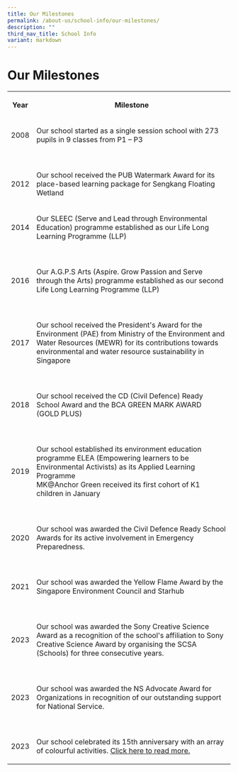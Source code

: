 ```yaml
---
title: Our Milestones
permalink: /about-us/school-info/our-milestones/
description: ""
third_nav_title: School Info
variant: markdown
---
```

<h1>Our Milestones</h1>
<table style="minWidth: 50px">
<colgroup>
<col>
<col>
</colgroup>
<tbody>
<tr>
<th rowspan="1" colspan="1">
<p>Year</p>
</th>
<th rowspan="1" colspan="1">
<p>Milestone</p>
</th>
</tr>
<tr>
<td rowspan="1" colspan="1">
<p>2008</p>
</td>
<td rowspan="1" colspan="1">
<p>Our school started as a single session school with 273 pupils in 9 classes
from P1 – P3</p>
</td>
</tr>
<tr>
<td rowspan="1" colspan="1">
<p></p>
</td>
<td rowspan="1" colspan="1">
<p></p>
</td>
</tr>
<tr>
<td rowspan="1" colspan="1">
<p>2012</p>
</td>
<td rowspan="1" colspan="1">
<p>Our school received the PUB Watermark Award for its place-based learning
package for Sengkang Floating Wetland</p>
</td>
</tr>
<tr>
<td rowspan="1" colspan="1">
<p>2014</p>
</td>
<td rowspan="1" colspan="1">
<p>Our SLEEC (Serve and Lead through Environmental Education) programme established
as our Life Long Learning Programme (LLP)</p>
</td>
</tr>
<tr>
<td rowspan="1" colspan="1">
<p></p>
</td>
<td rowspan="1" colspan="1">
<p></p>
</td>
</tr>
<tr>
<td rowspan="1" colspan="1">
<p>2016</p>
</td>
<td rowspan="1" colspan="1">
<p>Our A.G.P.S Arts (Aspire. Grow Passion and Serve through the Arts) programme
established as our second Life Long Learning Programme (LLP)</p>
</td>
</tr>
<tr>
<td rowspan="1" colspan="1">
<p></p>
</td>
<td rowspan="1" colspan="1">
<p></p>
</td>
</tr>
<tr>
<td rowspan="1" colspan="1">
<p>2017</p>
</td>
<td rowspan="1" colspan="1">
<p>Our school received the President's Award for the Environment (PAE) from
Ministry of the Environment and Water Resources (MEWR) for its contributions
towards environmental and water resource sustainability in Singapore</p>
</td>
</tr>
<tr>
<td rowspan="1" colspan="1">
<p></p>
</td>
<td rowspan="1" colspan="1">
<p></p>
</td>
</tr>
<tr>
<td rowspan="1" colspan="1">
<p>2018</p>
</td>
<td rowspan="1" colspan="1">
<p>Our school received the&nbsp;CD (Civil Defence) Ready School Award&nbsp;and
the BCA GREEN MARK AWARD (GOLD&nbsp;PLUS)</p>
</td>
</tr>
<tr>
<td rowspan="1" colspan="1">
<p></p>
</td>
<td rowspan="1" colspan="1">
<p></p>
</td>
</tr>
<tr>
<td rowspan="1" colspan="1">
<p>2019</p>
</td>
<td rowspan="1" colspan="1">
<p>Our school established its environment education programme ELEA (Empowering
learners to be Environmental Activists) as its Applied Learning Programme
<br>MK@Anchor Green received its first cohort of K1 children in January</p>
</td>
</tr>
<tr>
<td rowspan="1" colspan="1">
<p></p>
</td>
<td rowspan="1" colspan="1">
<p></p>
</td>
</tr>
<tr>
<td rowspan="1" colspan="1">
<p>2020</p>
</td>
<td rowspan="1" colspan="1">
<p>Our school was awarded the Civil Defence Ready School Awards for its active
involvement in Emergency Preparedness.</p>
</td>
</tr>
<tr>
<td rowspan="1" colspan="1">
<p></p>
</td>
<td rowspan="1" colspan="1">
<p></p>
</td>
</tr>
<tr>
<td rowspan="1" colspan="1">
<p>2021</p>
</td>
<td rowspan="1" colspan="1">
<p>Our school was awarded the Yellow Flame Award by the Singapore Environment
Council and Starhub</p>
</td>
</tr>
<tr>
<td rowspan="1" colspan="1">
<p></p>
</td>
<td rowspan="1" colspan="1">
<p></p>
</td>
</tr>
<tr>
<td rowspan="1" colspan="1">
<p>2023</p>
</td>
<td rowspan="1" colspan="1">
<p>Our school was awarded the Sony Creative Science Award as a recognition
of the school's affiliation to Sony Creative Science Award by organising
the SCSA (Schools) for three consecutive years.</p>
</td>
</tr>
<tr>
<td rowspan="1" colspan="1">
<p></p>
</td>
<td rowspan="1" colspan="1">
<p></p>
</td>
</tr>
<tr>
<td rowspan="1" colspan="1">
<p>2023</p>
</td>
<td rowspan="1" colspan="1">
<p>Our school was awarded the NS Advocate Award for Organizations in recognition
of our outstanding support for National Service.</p>
</td>
</tr>
<tr>
<td rowspan="1" colspan="1">
<p></p>
</td>
<td rowspan="1" colspan="1">
<p></p>
</td>
</tr>
<tr>
<td rowspan="1" colspan="1">
<p>2023</p>
</td>
<td rowspan="1" colspan="1">
<p>Our school celebrated its 15th anniversary with an array of colourful
activities. <a href="/our-journey/" rel="noopener noreferrer nofollow" target="_self">Click here to read more.</a>
</p>
</td>
</tr>
</tbody>
</table>
<p></p>